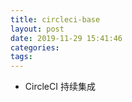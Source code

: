 ```yaml
---
title: circleci-base
layout: post
date: 2019-11-29 15:41:46
categories:
tags:
---
```


- CircleCI 持续集成